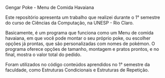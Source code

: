 Gengar Poke - Menu de Comida Havaiana

Este repositório apresenta um trabalho que realizei durante o 1° semestre do curso de Ciências da Computação, na UNESP - Rio Claro. 

Basicamente, é um programa que funciona como um Menu de comida havaiana, em que você pode montar o seu próprio poke, ou escolher opções já prontas, que são personalizadas com nomes de pokémon.
O programa oferece opções de tamanho, montagem e pratos prontos, e no final, mostra o valor total do pedido.

Foram utilizados no código conteúdos aprendidos no 1° semestre da faculdade, como Estruturas Condicionais e Estruturas de Repetição.
   

